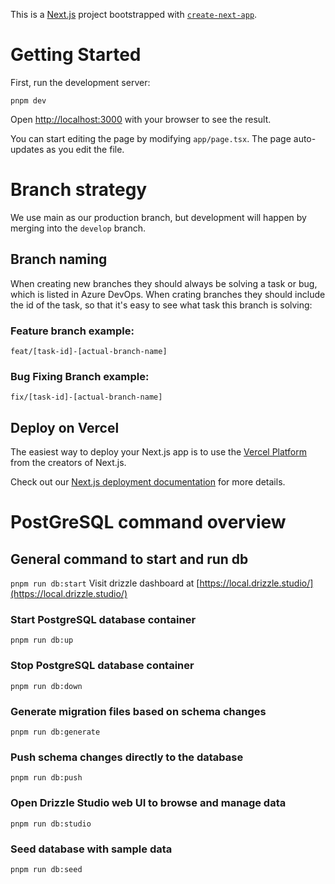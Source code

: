 This is a [Next.js](https://nextjs.org) project bootstrapped with [`create-next-app`](https://nextjs.org/docs/app/api-reference/cli/create-next-app).

# Getting Started

First, run the development server:

`pnpm dev`


Open [http://localhost:3000](http://localhost:3000) with your browser to see the result.

You can start editing the page by modifying `app/page.tsx`. The page auto-updates as you edit the file.

# Branch strategy
We use main as our production branch, but development will happen by merging into the `develop` branch.
## Branch naming
When creating new branches they should always be solving a task or bug, which is listed in Azure DevOps. When crating branches they should include the id of the task, so that it's easy to see what task this branch is solving:
### Feature branch example:
`feat/[task-id]-[actual-branch-name]`
### Bug Fixing Branch example:
`fix/[task-id]-[actual-branch-name]`


## Deploy on Vercel
The easiest way to deploy your Next.js app is to use the [Vercel Platform](https://vercel.com/new?utm_medium=default-template&filter=next.js&utm_source=create-next-app&utm_campaign=create-next-app-readme) from the creators of Next.js.

Check out our [Next.js deployment documentation](https://nextjs.org/docs/app/building-your-application/deploying) for more details.

# PostGreSQL command overview

## General command to start and run db
`pnpm run db:start`
Visit drizzle dashboard at [https://local.drizzle.studio/](https://local.drizzle.studio/)

### Start PostgreSQL database container
`pnpm run db:up`

### Stop PostgreSQL database container
`pnpm run db:down`

### Generate migration files based on schema changes
`pnpm run db:generate`

### Push schema changes directly to the database
`pnpm run db:push`

### Open Drizzle Studio web UI to browse and manage data
`pnpm run db:studio`

### Seed database with sample data
`pnpm run db:seed`

